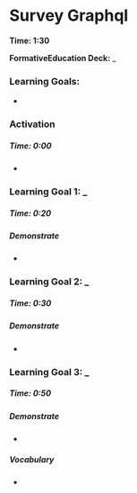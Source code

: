 # Survey Graphql

**Time: 1:30** 

**FormativeEducation Deck:** _


### Learning Goals:
- 


### Activation 

##### Time: 0:00
- 



### Learning Goal 1: _

##### Time: 0:20

##### Demonstrate 
- 


### Learning Goal 2: _
##### Time: 0:30

##### Demonstrate
- 


### Learning Goal 3: _

##### Time: 0:50

##### Demonstrate

- 


##### Vocabulary
- 


